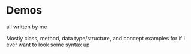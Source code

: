 # Demos

all written by me

Mostly class, method, data type/structure, and concept examples for if I ever want to look some syntax up